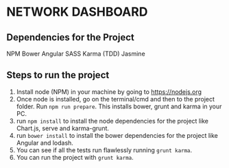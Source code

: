 # NETWORK DASHBOARD

## Dependencies for the Project
NPM
Bower
Angular
SASS
Karma (TDD)
Jasmine

## Steps to run the project
1. Install node (NPM) in your machine by going to https://nodejs.org
2. Once node is installed, go on the terminal/cmd and then to the project folder. Run `npm run prepare`. This installs bower, grunt and karma in your PC.
3. run `npm install` to install the node dependencies for the project like Chart.js, serve and karma-grunt.
4. run `bower install` to install the bower dependencies for the project like Angular and lodash.
5. You can see if all the tests run flawlessly running `grunt karma`.
6. You can run the project with `grunt karma`.
